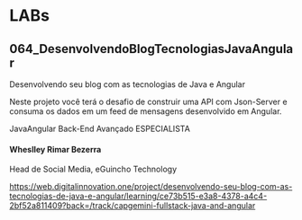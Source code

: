 # LABs

## 064_DesenvolvendoBlogTecnologiasJavaAngular

Desenvolvendo seu blog com as tecnologias de Java e Angular

Neste projeto você terá o desafio de construir uma API com Json-Server e consuma os dados em um feed de mensagens desenvolvido em Angular.

JavaAngular Back-End Avançado
ESPECIALISTA
#### Wheslley Rimar Bezerra
Head de Social Media, eGuincho Technology

https://web.digitalinnovation.one/project/desenvolvendo-seu-blog-com-as-tecnologias-de-java-e-angular/learning/ce73b515-e3a8-4378-a4c4-2bf52a811409?back=/track/capgemini-fullstack-java-and-angular
